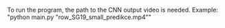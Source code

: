 To run the program, the path to the CNN output video is needed. Example: "python main.py "row_SG19_small_predikce.mp4""
